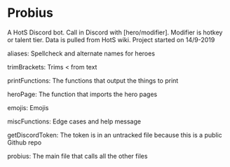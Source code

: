 # Probius

A HotS Discord bot. Call in Discord with [hero/modifier]. Modifier is hotkey or talent tier. Data is pulled from HotS wiki. Project started on 14/9-2019

aliases: Spellcheck and alternate names for heroes

trimBrackets: Trims < from text

printFunctions: The functions that output the things to print

heroPage: The function that imports the hero pages

emojis: Emojis

miscFunctions: Edge cases and help message

getDiscordToken: The token is in an untracked file because this is a public Github repo

probius: The main file that calls all the other files
